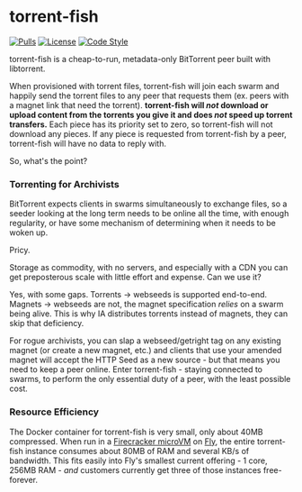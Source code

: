 # torrent-fish

[![Pulls](https://img.shields.io/docker/pulls/tweedge/torrent-fish)](https://hub.docker.com/repository/docker/tweedge/torrent-fish)
[![License](https://img.shields.io/github/license/tweedge/unishox2-py3)](https://github.com/tweedge/unishox2-py3)
[![Code Style](https://img.shields.io/badge/code%20style-black-black)](https://github.com/psf/black)

torrent-fish is a cheap-to-run, metadata-only BitTorrent peer built with libtorrent.

When provisioned with torrent files, torrent-fish will join each swarm and happily send the torrent files to any peer that requests them (ex. peers with a magnet link that need the torrent).  **torrent-fish will *not* download or upload content from the torrents you give it and does *not* speed up torrent transfers.** Each piece has its priority set to zero, so torrent-fish will not download any pieces. If any piece is requested from torrent-fish by a peer, torrent-fish will have no data to reply with.

So, what's the point?

### Torrenting for Archivists

BitTorrent expects clients in swarms simultaneously to exchange files, so a seeder looking at the long term needs to be online all the time, with enough regularity, or have some mechanism of determining when it needs to be woken up.

Pricy.

Storage as commodity, with no servers, and especially with a CDN you can get preposterous scale with little effort and expense. Can we use it?

Yes, with some gaps. Torrents -> webseeds is supported end-to-end. Magnets -> webseeds are not, the magnet specification *relies* on a swarm being alive. This is why IA distributes torrents instead of magnets, they can skip that deficiency.

For rogue archivists, you can slap a webseed/getright tag on any existing magnet (or create a new magnet, etc.) and clients that use your amended magnet will accept the HTTP Seed as a new source - but that means you need to keep a peer online. Enter torrent-fish - staying connected to swarms, to perform the only essential duty of a peer, with the least possible cost.

### Resource Efficiency

The Docker container for torrent-fish is very small, only about 40MB compressed. When run in a [Firecracker microVM](https://firecracker-microvm.github.io/) on [Fly](https://fly.io/), the entire torrent-fish instance consumes about 80MB of RAM and several KB/s of bandwidth. This fits easily into Fly's smallest current offering - 1 core, 256MB RAM - *and* customers currently get three of those instances free-forever.